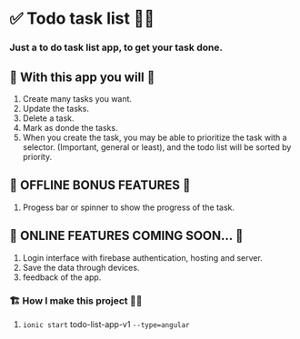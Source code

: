 # ✅ Todo task list 🚀📝

### Just a to do task list app, to get your task done. 

## 🏁 With this app you will 🏁

1. Create many tasks you want.
2. Update the tasks.
3. Delete a task.
4. Mark as donde the tasks.
5. When you create the task, you may be able to prioritize the task with a selector. (Important, general or least), and the todo list will be sorted by priority.

## 🎉 OFFLINE BONUS FEATURES 🎉
1. Progess bar or spinner to show the progress of the task.

## 🚧 ONLINE FEATURES COMING SOON... 🚧 
1. Login interface with firebase authentication, hosting and server.
2. Save the data through devices.
3. feedback of the app.


### 🏗 How I make this project 👷‍♂️
1. `ionic start` todo-list-app-v1 `--type=angular`

